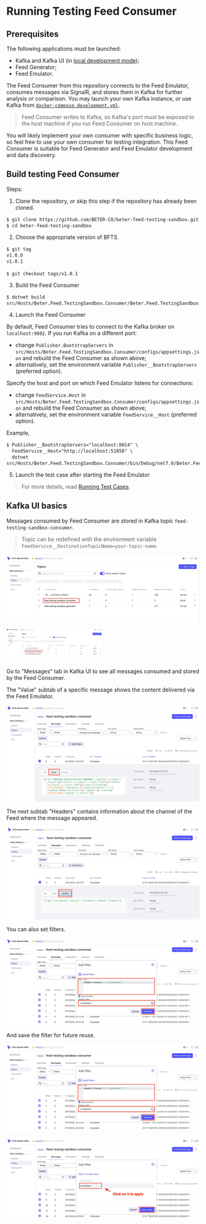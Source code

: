 # Running Testing Feed Consumer

## Prerequisites

The following applications must be launched:
* Kafka and Kafka UI (in [local development mode](RUNNING_APPS.md#local-development));
* Feed Generator;
* Feed Emulator.

The Feed Consumer from this repository connects to the Feed Emulator, consumes messages via SignalR, and stores them
in Kafka for further analysis or comparison. You may launch your own Kafka instance, or use Kafka from
[`docker-compose.development.yml`](../docker-compose.development.yml).

> Feed Consumer writes to Kafka, so Kafka's port must be exposed to the host machine if you run Feed Consumer on
> host machine.

You will likely implement your own consumer with specific business logic, so feel free to use your own consumer
for testing integration. This Feed Consumer is suitable for Feed Generator and Feed Emulator development and data
discovery.

## Build testing Feed Consumer

Steps:

1. Clone the repository, or skip this step if the repository has already been cloned.

```shell
$ git clone https://github.com/BETER-CO/beter-feed-testing-sandbox.git
$ cd beter-feed-testing-sandbox
```

2. Choose the appropriate version of BFTS.

```shell
$ git tag
v1.0.0
v1.0.1

$ git checkout tags/v1.0.1
```

3. Build the Feed Consumer

```shell
$ dotnet build src/Hosts/Beter.Feed.TestingSandbox.Consumer/Beter.Feed.TestingSandbox.Consumer.csproj
```

4. Launch the Feed Consumer

By default, Feed Consumer tries to connect to the Kafka broker on `localhost:9092`. If you run Kafka on a different
port:
* change `Publisher.BootstrapServers` in `src/Hosts/Beter.Feed.TestingSandbox.Consumer/configs/appsettings.json` and
rebuild the Feed Consumer as shown above;
* alternatively, set the environment variable `Publisher__BootstrapServers` (preferred option).

Specify the host and port on which Feed Emulator listens for connections:
* change `FeedService.Host` in `src/Hosts/Beter.Feed.TestingSandbox.Consumer/configs/appsettings.json` and 
rebuild the Feed Consumer as shown above;
* alternatively, set the environment variable `FeedService__Host` (preferred option).

Example,

```shell
$ Publisher__BootstrapServers="localhost:8014" \
  FeedService__Host="http://localhost:51858" \
  dotnet src/Hosts/Beter.Feed.TestingSandbox.Consumer/bin/Debug/net7.0/Beter.Feed.TestingSandbox.Consumer.dll
```

5. Launch the test case after starting the Feed Emulator

> For more details, read [Running Test Cases](RUNNING_TEST_CASES.md).

## Kafka UI basics

Messages consumed by Feed Consumer are stored in Kafka topic `feed-testing-sandbox-consumer`.

> Topic can be redefined with the environment variable `FeedService__DestinationTopicName=your-topic-name`.

![kafka-ui-consumer-topic.jpg](img/kafka-ui-consumer-topic.jpg)

<img src="img/kafka-ui-consumer-topic.jpg" width="50%" />

Go to "Messages" tab in Kafka UI to see all messages consumed and stored by the Feed Consumer.

The "Value" subtab of a specific message shows the content delivered via the Feed Emulator.

![kafka-ui-message-values.jpg](img/kafka-ui-message-values.jpg)

The next subtab "Headers" contains information about the channel of the Feed where the message appeared.

![kafka-ui-message-headers.jpg](img/kafka-ui-message-headers.jpg)

You can also set filters.

![kafka-ui-filter.jpg](img/kafka-ui-filter.jpg)

And save the filter for future reuse.

![kafka-ui-filter.jpg](img/kafka-ui-filter.jpg)

![kafka-ui-saved-filter-apply.jpg](img/kafka-ui-saved-filter-apply.jpg)
